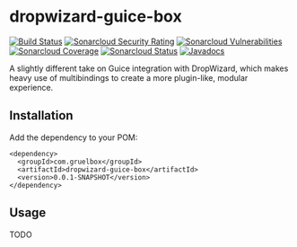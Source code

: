 # dropwizard-guice-box

[![Build Status](https://travis-ci.org/gruelbox/dropwizard-guice-box.svg?branch=master)](https://travis-ci.org/gruelbox/dropwizard-guice-box)
[![Sonarcloud Security Rating](https://sonarcloud.io/api/project_badges/measure?project=com.gruelbox%3Adropwizard-guice-box&metric=security_rating)](https://sonarcloud.io/dashboard?id=com.gruelbox%3Adropwizard-guice-box)
[![Sonarcloud Vulnerabilities](https://sonarcloud.io/api/project_badges/measure?project=com.gruelbox%3Adropwizard-guice-box&metric=vulnerabilities)](https://sonarcloud.io/dashboard?id=com.gruelbox%3Adropwizard-guice-box)
[![Sonarcloud Coverage](https://sonarcloud.io/api/project_badges/measure?project=com.gruelbox%3Adropwizard-guice-box&metric=coverage)](https://sonarcloud.io/dashboard?id=com.gruelbox%3Adropwizard-guice-box)
[![Sonarcloud Status](https://sonarcloud.io/api/project_badges/measure?project=com.gruelbox%3Adropwizard-guice-box&metric=alert_status)](https://sonarcloud.io/dashboard?id=com.gruelbox%3Adropwizard-guice-box)
[![Javadocs](https://www.javadoc.io/badge/com.gruelbox/dropwizard-guice-box.svg?color=blue)](https://www.javadoc.io/doc/com.gruelbox/dropwizard-guice-box)

A slightly different take on Guice integration with DropWizard, which makes heavy use of multibindings to create a more plugin-like, modular experience.

## Installation

Add the dependency to your POM:

```
<dependency>
  <groupId>com.gruelbox</groupId>
  <artifactId>dropwizard-guice-box</artifactId>
  <version>0.0.1-SNAPSHOT</version>
</dependency>
```

## Usage

TODO
